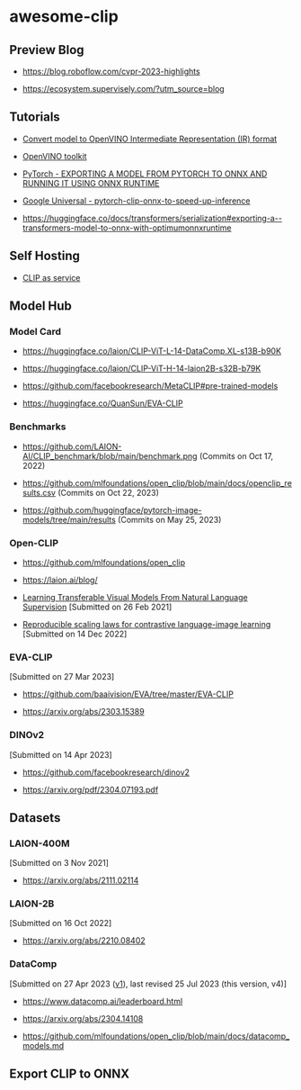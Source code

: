 # awesome-clip

## Preview Blog

- https://blog.roboflow.com/cvpr-2023-highlights

- https://ecosystem.supervisely.com/?utm_source=blog

## Tutorials

- [Convert model to OpenVINO Intermediate Representation (IR) format](https://docs.openvino.ai/2023.1/notebooks/228-clip-zero-shot-convert-with-output.html#convert-model-to-openvino-intermediate-representation-ir-format)

- [OpenVINO toolkit](https://github.com/openvinotoolkit/openvino_notebooks/blob/main/README.md)

- [PyTorch - EXPORTING A MODEL FROM PYTORCH TO ONNX AND RUNNING IT USING ONNX RUNTIME](https://pytorch.org/tutorials/advanced/super_resolution_with_onnxruntime.html#optional-exporting-a-model-from-pytorch-to-onnx-and-running-it-using-onnx-runtime)

- [Google Universal - pytorch-clip-onnx-to-speed-up-inference ](https://www.kaggle.com/code/ivanpan/pytorch-clip-onnx-to-speed-up-inference)

- https://huggingface.co/docs/transformers/serialization#exporting-a--transformers-model-to-onnx-with-optimumonnxruntime

## Self Hosting

- [CLIP as service](https://clip-as-service.jina.ai/user-guides/server/#clip-model-config)

## Model Hub

### Model Card

- https://huggingface.co/laion/CLIP-ViT-L-14-DataComp.XL-s13B-b90K

- https://huggingface.co/laion/CLIP-ViT-H-14-laion2B-s32B-b79K

- https://github.com/facebookresearch/MetaCLIP#pre-trained-models

- https://huggingface.co/QuanSun/EVA-CLIP


### Benchmarks

- https://github.com/LAION-AI/CLIP_benchmark/blob/main/benchmark.png (Commits on Oct 17, 2022)

- https://github.com/mlfoundations/open_clip/blob/main/docs/openclip_results.csv (Commits on Oct 22, 2023)

- https://github.com/huggingface/pytorch-image-models/tree/main/results (Commits on May 25, 2023)

### Open-CLIP

- https://github.com/mlfoundations/open_clip

- https://laion.ai/blog/

- [Learning Transferable Visual Models From Natural Language Supervision](https://arxiv.org/abs/2103.00020) [Submitted on 26 Feb 2021]

- [Reproducible scaling laws for contrastive language-image learning](https://arxiv.org/abs/2212.07143) [Submitted on 14 Dec 2022]

### EVA-CLIP

[Submitted on 27 Mar 2023]

- https://github.com/baaivision/EVA/tree/master/EVA-CLIP

- https://arxiv.org/abs/2303.15389


### DINOv2

[Submitted on 14 Apr 2023]

- https://github.com/facebookresearch/dinov2

- https://arxiv.org/pdf/2304.07193.pdf


## Datasets

### LAION-400M 
[Submitted on 3 Nov 2021]

- https://arxiv.org/abs/2111.02114 

### LAION-2B
[Submitted on 16 Oct 2022]

- https://arxiv.org/abs/2210.08402

### DataComp 
[Submitted on 27 Apr 2023 ([v1](https://arxiv.org/abs/2304.14108v1)), last revised 25 Jul 2023 (this version, v4)]

- https://www.datacomp.ai/leaderboard.html

- https://arxiv.org/abs/2304.14108

- https://github.com/mlfoundations/open_clip/blob/main/docs/datacomp_models.md

## Export CLIP to ONNX
